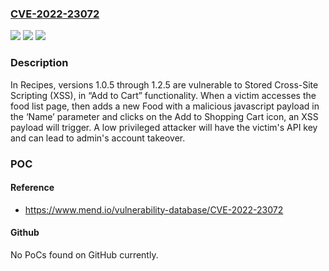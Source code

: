 ### [CVE-2022-23072](https://cve.mitre.org/cgi-bin/cvename.cgi?name=CVE-2022-23072)
![](https://img.shields.io/static/v1?label=Product&message=recipes&color=blue)
![](https://img.shields.io/static/v1?label=Version&message=n%2Fa&color=blue)
![](https://img.shields.io/static/v1?label=Vulnerability&message=CWE-79%20Improper%20Neutralization%20of%20Input%20During%20Web%20Page%20Generation%20('Cross-site%20Scripting')&color=brighgreen)

### Description

In Recipes, versions 1.0.5 through 1.2.5 are vulnerable to Stored Cross-Site Scripting (XSS), in “Add to Cart” functionality. When a victim accesses the food list page, then adds a new Food with a malicious javascript payload in the ‘Name’ parameter and clicks on the Add to Shopping Cart icon, an XSS payload will trigger. A low privileged attacker will have the victim's API key and can lead to admin's account takeover.

### POC

#### Reference
- https://www.mend.io/vulnerability-database/CVE-2022-23072

#### Github
No PoCs found on GitHub currently.

